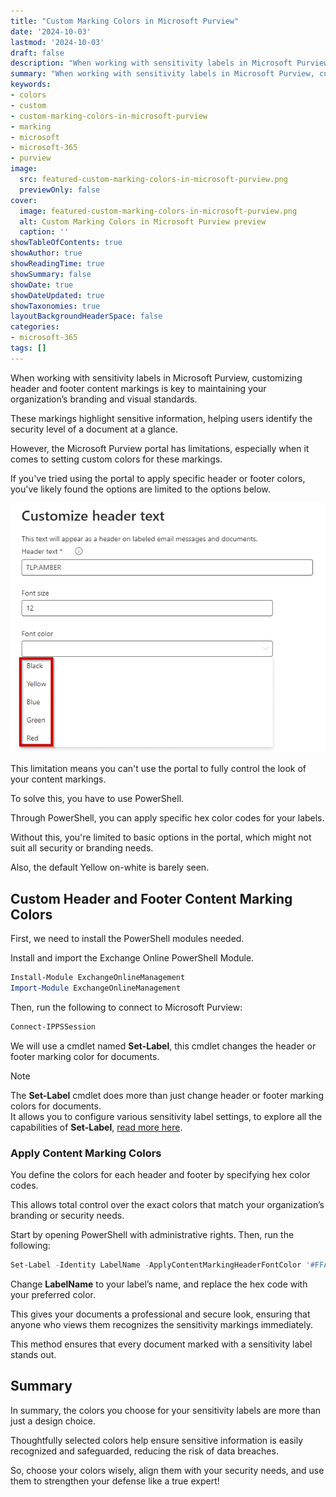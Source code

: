 ```yaml
---
title: "Custom Marking Colors in Microsoft Purview"
date: '2024-10-03'
lastmod: '2024-10-03'
draft: false
description: "When working with sensitivity labels in Microsoft Purview, customizing header and footer content markings is key to maintaining your organization\u2019s branding and visual standards."
summary: "When working with sensitivity labels in Microsoft Purview, customizing header and footer content markings is key to maintaining your organization\u2019s branding and visual standards."
keywords:
- colors
- custom
- custom-marking-colors-in-microsoft-purview
- marking
- microsoft
- microsoft-365
- purview
image:
  src: featured-custom-marking-colors-in-microsoft-purview.png
  previewOnly: false
cover:
  image: featured-custom-marking-colors-in-microsoft-purview.png
  alt: Custom Marking Colors in Microsoft Purview preview
  caption: ''
showTableOfContents: true
showAuthor: true
showReadingTime: true
showSummary: false
showDate: true
showDateUpdated: true
showTaxonomies: true
layoutBackgroundHeaderSpace: false
categories:
- microsoft-365
tags: []
---
```


When working with sensitivity labels in Microsoft Purview, customizing header and footer content markings is key to maintaining your organization’s branding and visual standards.

These markings highlight sensitive information, helping users identify the security level of a document at a glance.

However, the Microsoft Purview portal has limitations, especially when it comes to setting custom colors for these markings.

If you've tried using the portal to apply specific header or footer colors, you've likely found the options are limited to the options below.

![Custom Marking Colors in Microsoft Purview][image-1]

This limitation means you can't use the portal to fully control the look of your content markings.

To solve this, you have to use PowerShell.

Through PowerShell, you can apply specific hex color codes for your labels.

Without this, you're limited to basic options in the portal, which might not suit all security or branding needs.

Also, the default Yellow on-white is barely seen.

## Custom Header and Footer Content Marking Colors

First, we need to install the PowerShell modules needed.

Install and import the Exchange Online PowerShell Module.

```powershell
Install-Module ExchangeOnlineManagement
Import-Module ExchangeOnlineManagement
```

Then, run the following to connect to Microsoft Purview:

```powershell
Connect-IPPSSession
```

We will use a cmdlet named **Set-Label**, this cmdlet changes the header or footer marking color for documents.

Note

The **Set-Label** cmdlet does more than just change header or footer marking colors for documents.  
It allows you to configure various sensitivity label settings, to explore all the capabilities of **Set-Label**, [read more here](https://learn.microsoft.com/en-us/powershell/module/exchange/set-label?view=exchange-ps).

### Apply Content Marking Colors

You define the colors for each header and footer by specifying hex color codes.

This allows total control over the exact colors that match your organization’s branding or security needs.

Start by opening PowerShell with administrative rights. Then, run the following:

```powershell
Set-Label -Identity LabelName -ApplyContentMarkingHeaderFontColor '#FFA500'
```

Change **LabelName** to your label’s name, and replace the hex code with your preferred color.

This gives your documents a professional and secure look, ensuring that anyone who views them recognizes the sensitivity markings immediately.

This method ensures that every document marked with a sensitivity label stands out.

## Summary

In summary, the colors you choose for your sensitivity labels are more than just a design choice.

Thoughtfully selected colors help ensure sensitive information is easily recognized and safeguarded, reducing the risk of data breaches.

So, choose your colors wisely, align them with your security needs, and use them to strengthen your defense like a true expert!

[image-1]: image-1.png
